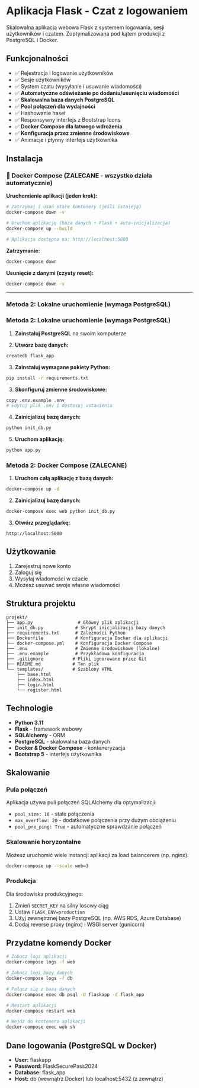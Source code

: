 # Aplikacja Flask - Czat z logowaniem

Skalowalna aplikacja webowa Flask z systemem logowania, sesji użytkowników i czatem.
Zoptymalizowana pod kątem produkcji z PostgreSQL i Docker.

## Funkcjonalności


- ✅ Rejestracja i logowanie użytkowników
- ✅ Sesje użytkowników
- ✅ System czatu (wysyłanie i usuwanie wiadomości)
- ✅ **Automatyczne odświeżanie po dodaniu/usunięciu wiadomości**
- ✅ **Skalowalna baza danych PostgreSQL**
- ✅ **Pool połączeń dla wydajności**
- ✅ Hashowanie haseł
- ✅ Responsywny interfejs z Bootstrap Icons
- ✅ **Docker Compose dla łatwego wdrożenia**
- ✅ **Konfiguracja przez zmienne środowiskowe**
- ✅ Animacje i płynny interfejs użytkownika

## Instalacja

### 🐳 Docker Compose (ZALECANE - wszystko działa automatycznie)

**Uruchomienie aplikacji (jeden krok):**

```bash
# Zatrzymaj i usuń stare kontenery (jeśli istnieją)
docker-compose down -v

# Uruchom aplikację (baza danych + Flask + auto-inicjalizacja)
docker-compose up --build

# Aplikacja dostępna na: http://localhost:5000
```

**Zatrzymanie:**
```bash
docker-compose down
```

**Usunięcie z danymi (czysty reset):**
```bash
docker-compose down -v
```

---

### Metoda 2: Lokalne uruchomienie (wymaga PostgreSQL)

### Metoda 2: Lokalne uruchomienie (wymaga PostgreSQL)

1. **Zainstaluj PostgreSQL** na swoim komputerze

2. **Utwórz bazę danych:**
```bash
createdb flask_app
```

3. **Zainstaluj wymagane pakiety Python:**
```bash
pip install -r requirements.txt
```

3. **Skonfiguruj zmienne środowiskowe:**
```bash
copy .env.example .env
# Edytuj plik .env i dostosuj ustawienia
```

4. **Zainicjalizuj bazę danych:**
```bash
python init_db.py
```

5. **Uruchom aplikację:**
```bash
python app.py
```

### Metoda 2: Docker Compose (ZALECANE)

1. **Uruchom całą aplikację z bazą danych:**
```bash
docker-compose up -d
```

2. **Zainicjalizuj bazę danych:**
```bash
docker-compose exec web python init_db.py
```

3. **Otwórz przeglądarkę:**
```
http://localhost:5000
```

## Użytkowanie

1. Zarejestruj nowe konto
2. Zaloguj się
3. Wysyłaj wiadomości w czacie
4. Możesz usuwać swoje własne wiadomości

## Struktura projektu

```
projekt/
├── app.py                 # Główny plik aplikacji
├── init_db.py            # Skrypt inicjalizacji bazy danych
├── requirements.txt      # Zależności Python
├── Dockerfile            # Konfiguracja Docker dla aplikacji
├── docker-compose.yml    # Konfiguracja Docker Compose
├── .env                  # Zmienne środowiskowe (lokalne)
├── .env.example          # Przykładowa konfiguracja
├── .gitignore           # Pliki ignorowane przez Git
├── README.md            # Ten plik
└── templates/           # Szablony HTML
    ├── base.html
    ├── index.html
    ├── login.html
    └── register.html
```

## Technologie

- **Python 3.11**
- **Flask** - framework webowy
- **SQLAlchemy** - ORM
- **PostgreSQL** - skalowalna baza danych
- **Docker & Docker Compose** - konteneryzacja
- **Bootstrap 5** - interfejs użytkownika

## Skalowanie

### Pula połączeń
Aplikacja używa puli połączeń SQLAlchemy dla optymalizacji:
- `pool_size: 10` - stałe połączenia
- `max_overflow: 20` - dodatkowe połączenia przy dużym obciążeniu
- `pool_pre_ping: True` - automatyczne sprawdzanie połączeń

### Skalowanie horyzontalne
Możesz uruchomić wiele instancji aplikacji za load balancerem (np. nginx):
```bash
docker-compose up --scale web=3
```

### Produkcja
Dla środowiska produkcyjnego:
1. Zmień `SECRET_KEY` na silny losowy ciąg
2. Ustaw `FLASK_ENV=production`
3. Użyj zewnętrznej bazy PostgreSQL (np. AWS RDS, Azure Database)
4. Dodaj reverse proxy (nginx) i WSGI server (gunicorn)

## Przydatne komendy Docker

```bash
# Zobacz logi aplikacji
docker-compose logs -f web

# Zobacz logi bazy danych
docker-compose logs -f db

# Połącz się z bazą danych
docker-compose exec db psql -U flaskapp -d flask_app

# Restart aplikacji
docker-compose restart web

# Wejdź do kontenera aplikacji
docker-compose exec web sh
```

## Dane logowania (PostgreSQL w Docker)

- **User:** flaskapp
- **Password:** FlaskSecurePass2024
- **Database:** flask_app
- **Host:** db (wewnątrz Docker) lub localhost:5432 (z zewnątrz)
